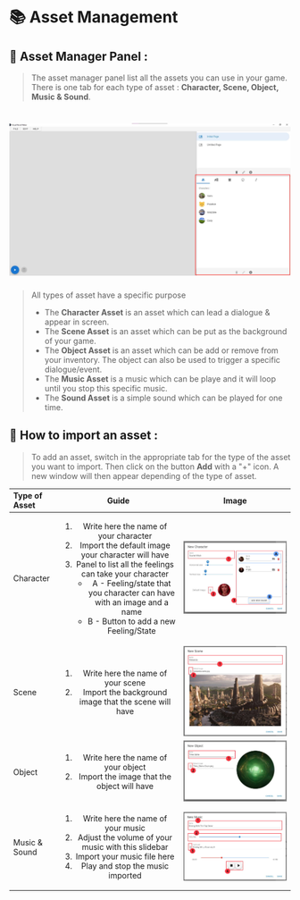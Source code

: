 # 📚 Asset Management 

## 📃 Asset Manager Panel :

> The asset manager panel list all the assets you can use in your game.
There is one tab for each type of asset : **Character, Scene, Object, Music & Sound**.
# ![Asset Manager Panel](docimg_assetManagerPanel.jpg)
> All types of asset have a specific purpose
> - The **Character Asset** is an asset which can lead a dialogue & appear in screen.
> - The **Scene Asset** is an asset which can be put as the background of your game.
> - The **Object Asset** is an asset which can be add or remove from your inventory. The object can also be used to trigger a specific dialogue/event.
> - The **Music Asset** is a music which can be playe and it will loop until you stop this specific music.
> - The **Sound Asset** is a simple sound which can be played for one time.

## 📌 How to import an asset :

> To add an asset, switch in the appropriate tab for the type of the asset you want to import. Then click on the button **Add** with a "+" icon. A new window will then appear depending of the type of asset.


| Type of Asset  | Guide  | Image |
|:---|:---:|:---: |
| Character  |  <ol type="1"><li>Write here the name of your character</li><li> Import the default image your character will have </li><li> Panel to list all the feelings can take your character <ul> <li>A - Feeling/state that you character can have with an image and a name </li><li>B - Button to add a new Feeling/State</li></ol> </li></ul> | ![Tabs list](docimg_guideCharacterPanel.jpg) |
|  Scene | <ol type="1"><li> Write here the name of your scene </li><li> Import the background image that the scene will have </li></ol>  | ![Tabs list](docimg_guideScenePanel.jpg) |
|  Object |  <ol type="1"><li> Write here the name of your object </li><li> Import the image that the object will have </li></ol> | ![Tabs list](docimg_guideObjectPanel.jpg) |
|  Music & Sound | <ol type="1"><li> Write here the name of your music </li><li> Adjust the volume of your music with this slidebar </li><li> Import your music file here </li><li> Play and stop the music imported </li></ol>  | ![Tabs list](docimg_guideMusicPanel.jpg) |
